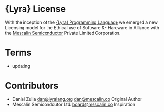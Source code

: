 {Lyra} License
==============

With the inception of the [{Lyra} Programming Language](https://lyralang.org)
we emerged a new Licensing model for the Ethical use of Software &- Hardware in Alliance
with the [Mescalin Semiconductor](https://mescalin.co) Private Limited Corporation.

Terms
=====
* updating

Contributors
============
* Daniel Zulla <dan@lyralang.org> <dan@mescalin.co> Original Author
* Mescalin Semicondcutor Ltd. <board@mescalin.co> Inspiration
